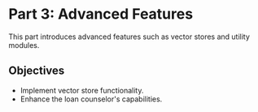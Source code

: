 # Part 3: Advanced Features

This part introduces advanced features such as vector stores and utility modules.

## Objectives
- Implement vector store functionality.
- Enhance the loan counselor's capabilities.
